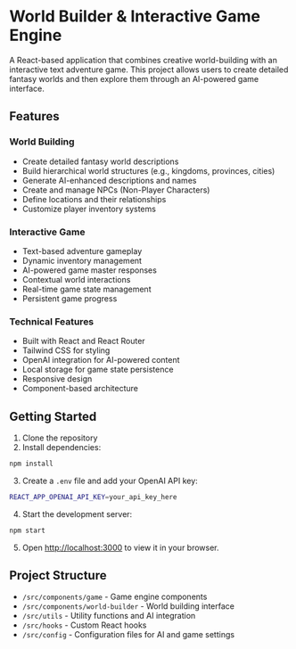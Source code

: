 # World Builder & Interactive Game Engine

A React-based application that combines creative world-building with an interactive text adventure game. This project allows users to create detailed fantasy worlds and then explore them through an AI-powered game interface.

## Features

### World Building
- Create detailed fantasy world descriptions
- Build hierarchical world structures (e.g., kingdoms, provinces, cities)
- Generate AI-enhanced descriptions and names
- Create and manage NPCs (Non-Player Characters)
- Define locations and their relationships
- Customize player inventory systems

### Interactive Game
- Text-based adventure gameplay
- Dynamic inventory management
- AI-powered game master responses
- Contextual world interactions
- Real-time game state management
- Persistent game progress

### Technical Features
- Built with React and React Router
- Tailwind CSS for styling
- OpenAI integration for AI-powered content
- Local storage for game state persistence
- Responsive design
- Component-based architecture

## Getting Started

1. Clone the repository
2. Install dependencies:

```bash
npm install
```
3. Create a `.env` file and add your OpenAI API key:

```bash
REACT_APP_OPENAI_API_KEY=your_api_key_here
```

4. Start the development server:
```bash
npm start
```

5. Open [http://localhost:3000](http://localhost:3000) to view it in your browser.


## Project Structure

- `/src/components/game` - Game engine components
- `/src/components/world-builder` - World building interface
- `/src/utils` - Utility functions and AI integration
- `/src/hooks` - Custom React hooks
- `/src/config` - Configuration files for AI and game settings

